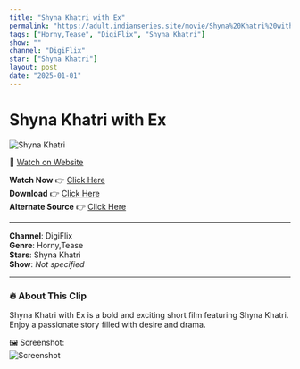 ```yaml
---
title: "Shyna Khatri with Ex"
permalink: "https://adult.indianseries.site/movie/Shyna%20Khatri%20with%20Ex"
tags: ["Horny,Tease", "DigiFlix", "Shyna Khatri"]
show: ""
channel: "DigiFlix"
star: ["Shyna Khatri"]
layout: post
date: "2025-01-01"
---
```


# Shyna Khatri with Ex

![Shyna Khatri](https://shorts.desisins.com/wp-content/uploads/2023/07/Shyna-Khatri-Whiskey-Tease-DesiSins.com_.jpg)

🔗 [Watch on Website](https://adult.indianseries.site/movie/Shyna%20Khatri%20with%20Ex)

**Watch Now** 👉 [Click Here](https://adult.indianseries.site/movie/Shyna%20Khatri%20with%20Ex)  
**Download** 👉 [Click Here](https://adult.indianseries.site/movie/Shyna%20Khatri%20with%20Ex)  
**Alternate Source** 👉 [Click Here](https://adult.indianseries.site/movie/Shyna%20Khatri%20with%20Ex)

---

**Channel**: DigiFlix  
**Genre**: Horny,Tease  
**Stars**: Shyna Khatri  
**Show**: *Not specified*

---

### 🔥 About This Clip

Shyna Khatri with Ex is a bold and exciting short film featuring Shyna Khatri. Enjoy a passionate story filled with desire and drama.
 
🖼️ Screenshot:  
![Screenshot](https://shorts.desisins.com/wp-content/uploads/2023/07/Shyna-Khatri-Whiskey-Tease-DesiSins.com_.jpg)
